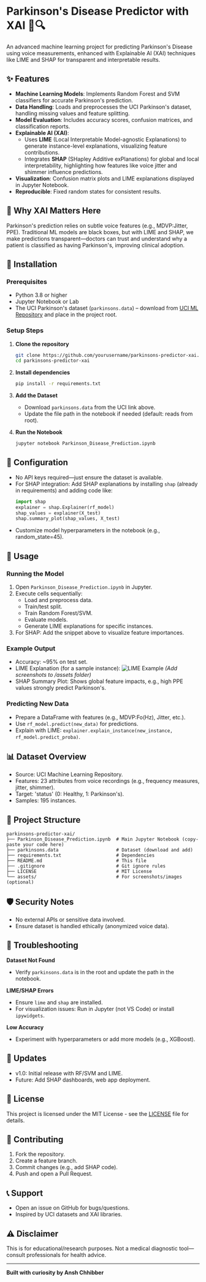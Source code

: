 # Parkinson's Disease Predictor with XAI 🧠🔍

An advanced machine learning project for predicting Parkinson's Disease using voice measurements, enhanced with Explainable AI (XAI) techniques like LIME and SHAP for transparent and interpretable results.

## ✨ Features

- **Machine Learning Models**: Implements Random Forest and SVM classifiers for accurate Parkinson's prediction.
- **Data Handling**: Loads and preprocesses the UCI Parkinson's dataset, handling missing values and feature splitting.
- **Model Evaluation**: Includes accuracy scores, confusion matrices, and classification reports.
- **Explainable AI (XAI)**: 
  - Uses **LIME** (Local Interpretable Model-agnostic Explanations) to generate instance-level explanations, visualizing feature contributions.
  - Integrates **SHAP** (SHapley Additive exPlanations) for global and local interpretability, highlighting how features like voice jitter and shimmer influence predictions.
- **Visualization**: Confusion matrix plots and LIME explanations displayed in Jupyter Notebook.
- **Reproducible**: Fixed random states for consistent results.

## 🎯 Why XAI Matters Here
Parkinson's prediction relies on subtle voice features (e.g., MDVP:Jitter, PPE). Traditional ML models are black boxes, but with LIME and SHAP, we make predictions transparent—doctors can trust and understand why a patient is classified as having Parkinson's, improving clinical adoption.

## 🚀 Installation

### Prerequisites
- Python 3.8 or higher
- Jupyter Notebook or Lab
- The UCI Parkinson's dataset (`parkinsons.data`) – download from [UCI ML Repository](https://archive.ics.uci.edu/dataset/174/parkinsons) and place in the project root.

### Setup Steps

1. **Clone the repository**
   ```bash
   git clone https://github.com/yourusername/parkinsons-predictor-xai.git
   cd parkinsons-predictor-xai
   ```

2. **Install dependencies**
   ```bash
   pip install -r requirements.txt
   ```

3. **Add the Dataset**
   - Download `parkinsons.data` from the UCI link above.
   - Update the file path in the notebook if needed (default: reads from root).

4. **Run the Notebook**
   ```bash
   jupyter notebook Parkinson_Disease_Prediction.ipynb
   ```

## 🔧 Configuration

- No API keys required—just ensure the dataset is available.
- For SHAP integration: Add SHAP explanations by installing `shap` (already in requirements) and adding code like:
  ```python
  import shap
  explainer = shap.Explainer(rf_model)
  shap_values = explainer(X_test)
  shap.summary_plot(shap_values, X_test)
  ```
- Customize model hyperparameters in the notebook (e.g., random_state=45).

## 📖 Usage

### Running the Model
1. Open `Parkinson_Disease_Prediction.ipynb` in Jupyter.
2. Execute cells sequentially:
   - Load and preprocess data.
   - Train/test split.
   - Train Random Forest/SVM.
   - Evaluate models.
   - Generate LIME explanations for specific instances.
3. For SHAP: Add the snippet above to visualize feature importances.

### Example Output
- Accuracy: ~95% on test set.
- LIME Explanation (for a sample instance):
  ![LIME Example](assets/lime-example.png) *(Add screenshots to /assets folder)*
- SHAP Summary Plot: Shows global feature impacts, e.g., high PPE values strongly predict Parkinson's.

### Predicting New Data
- Prepare a DataFrame with features (e.g., MDVP:Fo(Hz), Jitter, etc.).
- Use `rf_model.predict(new_data)` for predictions.
- Explain with LIME: `explainer.explain_instance(new_instance, rf_model.predict_proba)`.

## 📊 Dataset Overview
- Source: UCI Machine Learning Repository.
- Features: 23 attributes from voice recordings (e.g., frequency measures, jitter, shimmer).
- Target: 'status' (0: Healthy, 1: Parkinson's).
- Samples: 195 instances.

## 📁 Project Structure

```
parkinsons-predictor-xai/
├── Parkinson_Disease_Prediction.ipynb  # Main Jupyter Notebook (copy-paste your code here)
├── parkinsons.data                     # Dataset (download and add)
├── requirements.txt                    # Dependencies
├── README.md                           # This file
├── .gitignore                          # Git ignore rules
├── LICENSE                             # MIT License
└── assets/                             # For screenshots/images (optional)
```

## 🛡️ Security Notes
- No external APIs or sensitive data involved.
- Ensure dataset is handled ethically (anonymized voice data).

## 🚨 Troubleshooting

**Dataset Not Found**
- Verify `parkinsons.data` is in the root and update the path in the notebook.

**LIME/SHAP Errors**
- Ensure `lime` and `shap` are installed.
- For visualization issues: Run in Jupyter (not VS Code) or install `ipywidgets`.

**Low Accuracy**
- Experiment with hyperparameters or add more models (e.g., XGBoost).

## 🔄 Updates
- v1.0: Initial release with RF/SVM and LIME.
- Future: Add SHAP dashboards, web app deployment.

## 📄 License
This project is licensed under the MIT License - see the [LICENSE](LICENSE) file for details.

## 🤝 Contributing
1. Fork the repository.
2. Create a feature branch.
3. Commit changes (e.g., add SHAP code).
4. Push and open a Pull Request.

## 📞 Support
- Open an issue on GitHub for bugs/questions.
- Inspired by UCI datasets and XAI libraries.

## ⚠️ Disclaimer
This is for educational/research purposes. Not a medical diagnostic tool—consult professionals for health advice.

---

**Built with curiosity by Ansh Chhibber**
